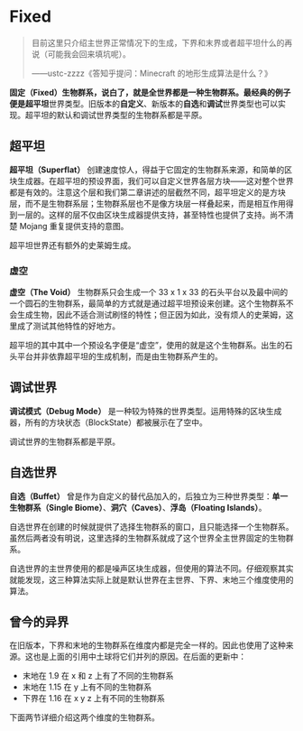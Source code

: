 # Fixed

> 目前这里只介绍主世界正常情况下的生成，下界和末界或者超平坦什么的再说（可能我会回来填坑呢）。
>
> ——ustc-zzzz《答知乎提问：Minecraft 的地形生成算法是什么？》

**固定（Fixed）**生物群系，说白了，就是全世界都是一种生物群系。最经典的例子便是**超平坦**世界类型。旧版本的**自定义**、新版本的**自选**和**调试**世界类型也可以实现。超平坦的默认和调试世界类型的生物群系都是平原。

## 超平坦

**超平坦（Superflat）** 创建速度惊人，得益于它固定的生物群系来源，和简单的区块生成器。在超平坦的预设界面，我们可以自定义世界各层方块——这对整个世界都是有效的。注意这个层和我们第二章讲述的层截然不同，超平坦定义的是方块层，而不是生物群系层；生物群系层也不是像方块层一样叠起来，而是相互作用得到一层的。这样的层不仅由区块生成器提供支持，甚至特性也提供了支持。尚不清楚 Mojang 重复提供支持的意图。

超平坦世界还有额外的史莱姆生成。

### 虚空

**虚空（The Void）** 生物群系只会生成一个 33 x 1 x 33 的石头平台以及最中间的一个圆石的生物群系，最简单的方式就是通过超平坦预设来创建。这个生物群系不会生成生物，因此不适合测试刷怪的特性；但正因为如此，没有烦人的史莱姆，这里成了测试其他特性的好地方。

超平坦的其中其中一个预设名字便是“虚空”，使用的就是这个生物群系。出生的石头平台并非依靠超平坦的生成机制，而是由生物群系产生的。

## 调试世界

**调试模式（Debug Mode）** 是一种较为特殊的世界类型。运用特殊的区块生成器，所有的方块状态（BlockState）都被展示在了空中。

调试世界的生物群系都是平原。

## 自选世界

**自选（Buffet）** 曾是作为自定义的替代品加入的，后独立为三种世界类型：**单一生物群系（Single Biome）**、**洞穴（Caves）**、**浮岛（Floating Islands）**。

自选世界在创建的时候就提供了选择生物群系的窗口，且只能选择一个生物群系。虽然后两者没有明说，这里选择的生物群系就成了这个世界全主世界固定的生物群系。

自选世界的主世界使用的都是噪声区块生成器，但使用的算法不同。仔细观察其实就能发现，这三种算法实际上就是默认世界在主世界、下界、末地三个维度使用的算法。

## 曾今的异界

在旧版本，下界和末地的生物群系在维度内都是完全一样的。因此也使用了这种来源。这也是上面的引用中土球将它们并列的原因。在后面的更新中：

* 末地在 1.9 在 x 和 z 上有了不同的生物群系
* 末地在 1.15 在 y 上有不同的生物群系
* 下界在 1.16 在 x y z 上有不同的生物群系

下面两节详细介绍这两个维度的生物群系。

